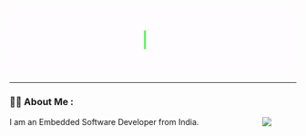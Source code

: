 <div id="header" align="center">
  <img src="Hello_Animation_GiF.gif" width="auto" height="auto"/>
</div>

---
### :woman_technologist: About Me :
I am an Embedded Software Developer from India. <img src="https://media.giphy.com/media/tT2FEbKu63KxdFubmY/giphy.gif" width="60" style="float: right; margin-left: 10px;">
